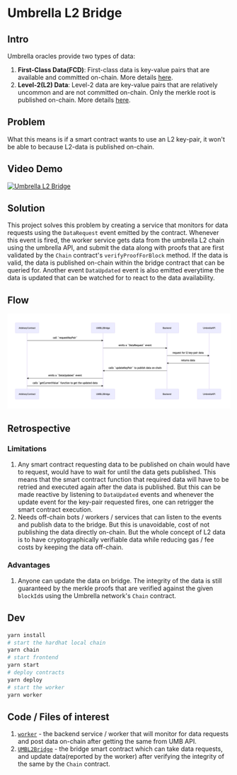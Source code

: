 # Umbrella L2 Bridge

## Intro

Umbrella oracles provide two types of data:
1. **First-Class Data(FCD)**: First-class data is key-value pairs that are
   available and committed on-chain. More details [here](https://umbrella-network.readme.io/docs/intro-to-first-class-data-fcd).
2. **Level-2(L2) Data**: Level-2 data are key-value pairs that are relatively
   uncommon and are not committed on-chain. Only the merkle root is published on-chain.
   More details [here](https://umbrella-network.readme.io/docs/intro-to-layer-2-data-l2d).

## Problem

What this means is if a smart contract wants to use an L2 key-pair, it won't be
able to because L2-data is published on-chain.

## Video Demo

[![Umbrella L2 Bridge](https://user-images.githubusercontent.com/7620533/140637416-e222f7ac-3e06-493e-9084-23d453a9f019.png)](https://www.youtube.com/watch?v=OFuBVskyln4 "Umbrella L2 Bridge")

## Solution

This project solves this problem by creating a service that monitors for
data requests using the `DataRequest` event emitted by the contract.
Whenever this event is fired, the worker service gets data from the umbrella
L2 chain using the umbrella API, and submit the data along with proofs that
are first validated by the `Chain` contract's `verifyProofForBlock` method.
If the data is valid, the data is published on-chain within the bridge contract
that can be queried for. Another event `DataUpdated` event is also emitted everytime
the data is updated that can be watched for to react to the data availability.

## Flow

![Flowchart](./packages/react-app/public/flow.mmd.png)

## Retrospective

### Limitations

1. Any smart contract requesting data to be published on chain would have to request,
   would have to wait for until the data gets published. This means that the smart
   contract function that required data will have to be retried and executed again
   after the data is published. But this can be made reactive by listening to
   `DataUpdated` events and whenever the update event for the key-pair requested fires,
   one can retrigger the smart contract execution.
2. Needs off-chain bots / workers / services that can listen to the events and publish
   data to the bridge. But this is unavoidable, cost of not publishing the data directly
   on-chain. But the whole concept of L2 data is to have cryptographically verifiable
   data while reducing gas / fee costs by keeping the data off-chain.

### Advantages

1. Anyone can update the data on bridge. The integrity of the data is still guaranteed
   by the merkle proofs that are verified against the given `blockId`s using the
   Umbrella network's `Chain` contract.

## Dev

```bash
yarn install
# start the hardhat local chain
yarn chain
# start frontend
yarn start
# deploy contracts
yarn deploy
# start the worker
yarn worker
```

## Code / Files of interest

1. [`worker`](/packages/worker/index.js) - the backend service / worker that will monitor for data requests and post data on-chain after getting the same from UMB API.
2. [`UMBL2Bridge`](/packages/hardhat/contracts/UMBL2Bridge.sol) - the bridge smart contract which can take data requests, and update data(reported by the worker) after verifying the integrity of the same by the `Chain` contract.
